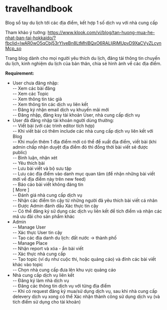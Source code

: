 # travelhandbook
Blog sổ tay du lịch tới các địa điểm, kết hợp 1 số dịch vụ với nhà cung cấp

Tham khảo ý tưởng: https://www.klook.com/vi/blog/tan-huong-mua-he-nhat-ban-tai-hokkaido/?fbclid=IwAR0wO5qCbj53rYlveBn8LtMhlBQxO6RALljRjMUpvD9XaCVyZLcynMcp_so

Trang blog dành cho mọi người yêu thích du lịch, đăng tải thông tin chuyến du lịch, kinh nghiệm du lịch của bản thân, chia sẻ hình ảnh về các địa điểm.

<b>Requirement:</b>
 - User chưa đăng nhập:</br>
  -- Xem các bài đăng</br>
  -- Xem các Topic</br>
  -- Xem thông tin tác giả</br>
  -- Xem thông tin các dịch vụ liên kết</br>
  -- Đăng ký nhận email dịch vụ khuyến mãi mới</br>
  -- Đăng nhập, đăng ksy tài khoản User, nhà cung cấp dịch vụ</br>
 - User đã đăng nhập tài khoản người dùng thường:</br>
  -- Viết bài (với các trình editor tích hợp)</br>
  -- Khi viết bài có thêm include các nhà cung cấp dịch vụ liên kết với Blog</br>
  -- Khi muốn thêm 1 địa điểm mới có thể để xuất địa điểm, viết bài (khi admin chấp nhận duyệt địa điểm đó thì đồng thời bài viết sẽ được public)</br>
  -- Bình luận, nhận xét</br>
  -- Yêu thích bài</br>
  -- Lưu bài viết và bộ sưu tập</br>
  -- Lưu các địa điểm vào danh mục quan tâm (để nhận những bài viết mới về địa điểm này trên new feed)</br>
  -- Báo cáo bài viết không đáng tin</br>
[ More ]</br>
  -- Đánh giá nhà cung cấp dịch vụ</br>
  -- Nhận các điểm tin cậy từ những người đã yêu thích bài viết cá nhân</br>
  -- Được Admin đánh dấu Xác thực tin cậy</br>
  -- Có thể đăng ký sử dụng các dịch vụ liên kết để tích điểm và nhận các mã ưu đãi cho sản phẩm khác</br>
 - Admin</br>
  -- Manage User</br>
  -- Xác thực User tin cậy</br>
  -- Tạo các địa danh du lịch: đất nước -> thành phố</br>
  -- Manage Place</br>
  -- Nhận report và xóa - ẩn bài viết</br>
  -- Xác thực nhà cung cấp</br>
  -- Tạo topic (ví dụ như cuộc thi, hoặc quảng cáo) và đính các bài viết khác vào topic</br>
  -- Chọn nhà cung cấp đưa lên khu vực quảng cáo</br>
 - Nhà cung cấp dịch vụ liên kết</br>
  -- Đăng ký làm nhà dịch vụ</br>
  -- Đăng các thông tin dịch vụ với từng địa điểm</br>
  -- Khi có request đăng ký mua/sử dụng dịch vụ, sau khi nhà cung cấp delevery dịch vụ xong có thể Xác nhận thành công sử dụng dịch vụ (và tích điểm sử dụng cho tài khoản)
